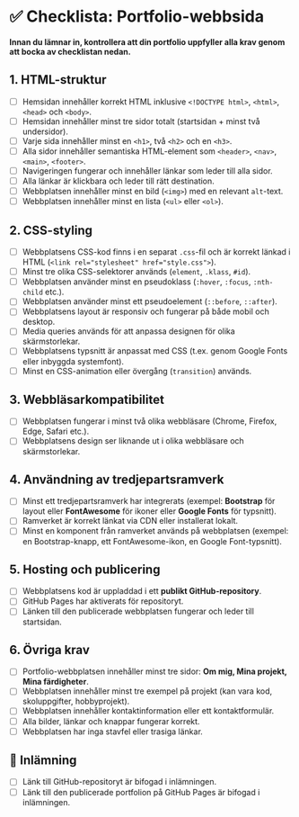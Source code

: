 # **✅ Checklista: Portfolio-webbsida**  

**Innan du lämnar in, kontrollera att din portfolio uppfyller alla krav genom att bocka av checklistan nedan.**  

## **1. HTML-struktur**

- [ ] Hemsidan innehåller korrekt HTML inklusive `<!DOCTYPE html>`, `<html>`, `<head>` och `<body>`.  
- [ ] Hemsidan innehåller minst tre sidor totalt (startsidan + minst två undersidor).  
- [ ] Varje sida innehåller minst en `<h1>`, två `<h2>` och en `<h3>`.  
- [ ] Alla sidor innehåller semantiska HTML-element som `<header>`, `<nav>`, `<main>`, `<footer>`.  
- [ ] Navigeringen fungerar och innehåller länkar som leder till alla sidor.  
- [ ] Alla länkar är klickbara och leder till rätt destination.  
- [ ] Webbplatsen innehåller minst en bild (`<img>`) med en relevant `alt`-text.  
- [ ] Webbplatsen innehåller minst en lista (`<ul>` eller `<ol>`).

## **2. CSS-styling**

- [ ] Webbplatsens CSS-kod finns i en separat `.css`-fil och är korrekt länkad i HTML (`<link rel="stylesheet" href="style.css">`).  
- [ ] Minst tre olika CSS-selektorer används (`element`, `.klass`, `#id`).  
- [ ] Webbplatsen använder minst en pseudoklass (`:hover`, `:focus`, `:nth-child` etc.).  
- [ ] Webbplatsen använder minst ett pseudoelement (`::before`, `::after`).  
- [ ] Webbplatsens layout är responsiv och fungerar på både mobil och desktop.  
- [ ] Media queries används för att anpassa designen för olika skärmstorlekar.  
- [ ] Webbplatsens typsnitt är anpassat med CSS (t.ex. genom Google Fonts eller inbyggda systemfont).  
- [ ] Minst en CSS-animation eller övergång (`transition`) används.  

## **3. Webbläsarkompatibilitet**

- [ ] Webbplatsen fungerar i minst två olika webbläsare (Chrome, Firefox, Edge, Safari etc.).  
- [ ] Webbplatsens design ser liknande ut i olika webbläsare och skärmstorlekar.  

## **4. Användning av tredjepartsramverk**

- [ ] Minst ett tredjepartsramverk har integrerats (exempel: **Bootstrap** för layout eller **FontAwesome** för ikoner eller **Google Fonts** för typsnitt).  
- [ ] Ramverket är korrekt länkat via CDN eller installerat lokalt.  
- [ ] Minst en komponent från ramverket används på webbplatsen (exempel: en Bootstrap-knapp, ett FontAwesome-ikon, en Google Font-typsnitt).

## **5. Hosting och publicering**

- [ ] Webbplatsens kod är uppladdad i ett **publikt GitHub-repository**.  
- [ ] GitHub Pages har aktiverats för repositoryt.
- [ ] Länken till den publicerade webbplatsen fungerar och leder till startsidan.

## **6. Övriga krav**

- [ ] Portfolio-webbplatsen innehåller minst tre sidor: **Om mig, Mina projekt, Mina färdigheter**.  
- [ ] Webbplatsen innehåller minst tre exempel på projekt (kan vara kod, skoluppgifter, hobbyprojekt).  
- [ ] Webbplatsen innehåller kontaktinformation eller ett kontaktformulär.  
- [ ] Alla bilder, länkar och knappar fungerar korrekt.  
- [ ] Webbplatsen har inga stavfel eller trasiga länkar.  

## **🔔 Inlämning**

- [ ] Länk till GitHub-repositoryt är bifogad i inlämningen.  
- [ ] Länk till den publicerade portfolion på GitHub Pages är bifogad i inlämningen.  
